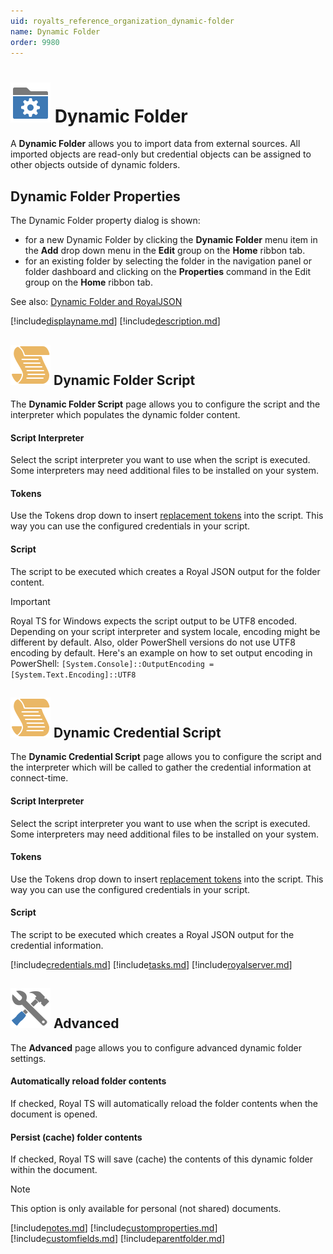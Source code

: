 ```yaml
---
uid: royalts_reference_organization_dynamic-folder
name: Dynamic Folder
order: 9980
---
```


# ![](/r2021/images/RoyalTS/Application/SVG_DynamicFolderClosed_32.svg#img_header) Dynamic Folder
A **Dynamic Folder** allows you to import data from external sources. All imported objects are read-only but credential objects can be assigned to other objects outside of dynamic folders.

## Dynamic Folder Properties
The Dynamic Folder property dialog is shown:

- for a new Dynamic Folder by clicking the **Dynamic Folder** menu item in the **Add** drop down menu in the **Edit** group on the **Home** ribbon tab.
- for an existing folder by selecting the folder in the navigation panel or folder dashboard and clicking on the **Properties** command in the Edit group on the **Home** ribbon tab.
 

See also: [Dynamic Folder and RoyalJSON](https://www.royalapplications.com/go/kb-all-royaljson)

[!include[displayname.md](~/royalts/_shared/displayname.md)]
[!include[description.md](~/royalts/_shared/description.md)]

## ![](/r2021/images/RoyalTS/Application/SVG_Script_32.svg#img_header) Dynamic Folder Script
The **Dynamic Folder Script** page allows you to configure the script and the interpreter which populates the dynamic folder content.

#### Script Interpreter
Select the script interpreter you want to use when the script is executed. Some interpreters may need additional files to be installed on your system.

#### Tokens
Use the Tokens drop down to insert [replacement tokens](xref:royalts_advanced_tokens) into the script. This way you can use the configured credentials in your script.

#### Script
The script to be executed which creates a Royal JSON output for the folder content.

> [!Important]
> Royal TS for Windows expects the script output to be UTF8 encoded. Depending on your script interpreter and system locale, encoding might be different by default. Also, older PowerShell versions do not use UTF8 encoding by default. 
> Here's an example on how to set output encoding in PowerShell: `[System.Console]::OutputEncoding = [System.Text.Encoding]::UTF8`

## ![](/r2021/images/RoyalTS/Application/SVG_Script_32.svg#img_header) Dynamic Credential Script
The **Dynamic Credential Script** page allows you to configure the script and the interpreter which will be called to gather the credential information at connect-time.

#### Script Interpreter
Select the script interpreter you want to use when the script is executed. Some interpreters may need additional files to be installed on your system.

#### Tokens
Use the Tokens drop down to insert [replacement tokens](xref:royalts_advanced_tokens) into the script. This way you can use the configured credentials in your script.

#### Script
The script to be executed which creates a Royal JSON output for the credential information.

[!include[credentials.md](~/royalts/_shared/credentials.md)]
[!include[tasks.md](~/royalts/_shared/tasks.md)]
[!include[royalserver.md](~/royalts/_shared/royalserver.md)]

## ![](/r2021/images/RoyalTS/Application/SVG_PageAdvanced_32.svg#img_header) Advanced
The **Advanced** page allows you to configure advanced dynamic folder settings.

#### Automatically reload folder contents
If checked, Royal TS will automatically reload the folder contents when the document is opened.

#### Persist (cache) folder contents
If checked, Royal TS will save (cache) the contents of this dynamic folder within the document.

> [!Note]
> This option is only available for personal (not shared) documents.

[!include[notes.md](~/royalts/_shared/notes.md)]
[!include[customproperties.md](~/royalts/_shared/customproperties.md)]
[!include[customfields.md](~/royalts/_shared/customfields.md)]
[!include[parentfolder.md](~/royalts/_shared/parentfolder.md)]
